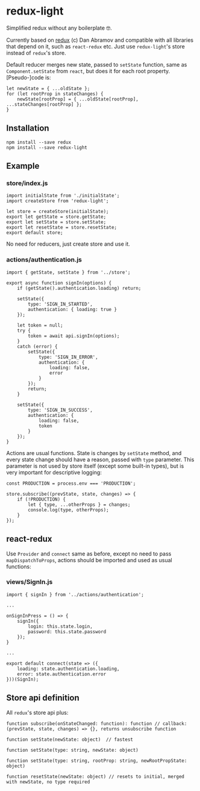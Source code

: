 # redux-light
Simplified redux without any boilerplate :nerd_face:.

Currently based on [redux](https://github.com/reactjs/redux) (c) Dan Abramov and compatible with all libraries that depend on it, such as `react-redux` etc. Just use `redux-light`'s store instead of `redux`'s store.

Default reducer merges new state, passed to `setState` function, same as `Component.setState` from `react`, but does it for each root property. [Pseudo-]code is:

    let newState = { ...oldState };
    for (let rootProp in stateChanges) {
        newState[rootProp] = { ...oldState[rootProp], ...stateChanges[rootProp] };
    }

## Installation

    npm install --save redux
    npm install --save redux-light
    
## Example

### store/index.js

    import initialState from './initialState';
    import createStore from 'redux-light';

    let store = createStore(initialState);
    export let getState = store.getState;
    export let setState = store.setState;
    export let resetState = store.resetState;
    export default store;

No need for reducers, just create store and use it.
 
### actions/authentication.js

    import { getState, setState } from '../store';
    
    export async function signIn(options) {
        if (getState().authentication.loading) return;

        setState({
            type: 'SIGN_IN_STARTED',
            authentication: { loading: true }
        });

        let token = null;
        try {
            token = await api.signIn(options);
        }
        catch (error) {
            setState({
                type: 'SIGN_IN_ERROR',
                authentication: {
                    loading: false,
                    error
                }
            });
            return;
        }

        setState({
            type: 'SIGN_IN_SUCCESS',
            authentication: {
                loading: false,
                token
            }
        });
    }

Actions are usual functions. State is changes by `setState` method, and every state change should have a reason, passed with `type` parameter. This parameter is not used by store itself (except some built-in types), but is very important for descriptive logging:

    const PRODUCTION = process.env === 'PRODUCTION';
    
    store.subscribe((prevState, state, changes) => {
        if (!PRODUCTION) {
            let { type, ...otherProps } = changes;
            console.log(type, otherProps);
        }
    });
    
## react-redux

Use `Provider` and `connect` same as before, except no need to pass `mapDispatchToProps`, actions should be imported and used as usual functions:


### views/SignIn.js

    import { signIn } from '../actions/authentication';

    ...

    onSignInPress = () => {
        signIn({
            login: this.state.login,
            password: this.state.password
        });
    }

    ...

    export default connect(state => ({
        loading: state.authentication.loading,
        error: state.authentication.error
    }))(SignIn);
    
## Store api definition

All `redux`'s store api plus:

    function subscribe(onStateChanged: function): function // callback: (prevState, state, changes) => {}, returns unsubscribe function
    
    function setState(newState: object)  // fastest
    
    function setState(type: string, newState: object)
    
    function setState(type: string, rootProp: string, newRootPropState: object)
    
    function resetState(newState: object) // resets to initial, merged with newState, no type required
